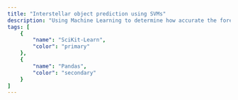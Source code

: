 ```yaml
---
title: "Interstellar object prediction using SVMs"
description: "Using Machine Learning to determine how accurate the forecast for today is"
tags: [
    {
        "name": "SciKit-Learn",
        "color": "primary"
    },
    {
        "name": "Pandas",
        "color": "secondary"
    }
]
---
```


